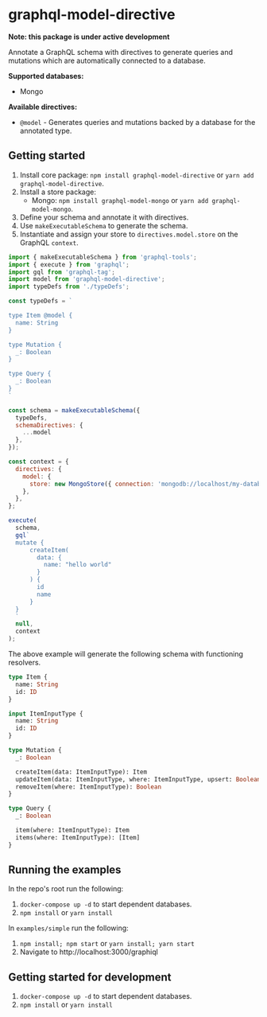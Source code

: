 # graphql-model-directive

**Note: this package is under active development**

Annotate a GraphQL schema with directives to generate queries and mutations which are automatically connected to a database.

**Supported databases:**

- Mongo

**Available directives:**

- `@model` - Generates queries and mutations backed by a database for the annotated type.

## Getting started

1. Install core package: `npm install graphql-model-directive` or `yarn add graphql-model-directive`.
2. Install a store package:
    - Mongo: `npm install graphql-model-mongo` or `yarn add graphql-model-mongo`.
3. Define your schema and annotate it with directives.
4. Use `makeExecutableSchema` to generate the schema.
5. Instantiate and assign your store to `directives.model.store` on the GraphQL `context`.

```javascript
import { makeExecutableSchema } from 'graphql-tools';
import { execute } from 'graphql';
import gql from 'graphql-tag';
import model from 'graphql-model-directive';
import typeDefs from './typeDefs';

const typeDefs = `

type Item @model {
  name: String
}

type Mutation {
  _: Boolean
}

type Query {
  _: Boolean
}
`

const schema = makeExecutableSchema({
  typeDefs,
  schemaDirectives: {
    ...model
  },
});

const context = {
  directives: {
    model: {
      store: new MongoStore({ connection: 'mongodb://localhost/my-database' }),
    },
  },
};

execute(
  schema,
  gql`
  mutate {
      createItem(
        data: {
          name: "hello world"
        }
      ) {
        id
        name
      }
  }
  `
  null,
  context
);
```

The above example will generate the following schema with functioning resolvers.

```graphql
type Item {
  name: String
  id: ID
}

input ItemInputType {
  name: String
  id: ID
}

type Mutation {
  _: Boolean

  createItem(data: ItemInputType): Item
  updateItem(data: ItemInputType, where: ItemInputType, upsert: Boolean): Boolean
  removeItem(where: ItemInputType): Boolean
}

type Query {
  _: Boolean

  item(where: ItemInputType): Item
  items(where: ItemInputType): [Item]
}
```

## Running the examples

In the repo's root run the following:
1. `docker-compose up -d` to start dependent databases.
1. `npm install` or `yarn install`

In `examples/simple` run the following:

1. `npm install; npm start` or `yarn install; yarn start`
1. Navigate to http://localhost:3000/graphiql


## Getting started for development

1. `docker-compose up -d` to start dependent databases.
1. `npm install` or `yarn install`
